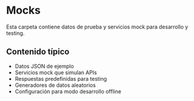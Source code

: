 # Mocks

Esta carpeta contiene datos de prueba y servicios mock para desarrollo y testing.

## Contenido típico
- Datos JSON de ejemplo
- Servicios mock que simulan APIs
- Respuestas predefinidas para testing
- Generadores de datos aleatorios
- Configuración para modo desarrollo offline